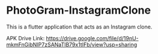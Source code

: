 # PhotoGram-InstagramClone

This is a flutter application that acts as an Instagram clone.

APK Drive Link: https://drive.google.com/file/d/19nU-mkmFnGibNIP7zSANaTlB79x1tIFb/view?usp=sharing
